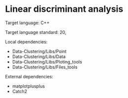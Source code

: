 # Linear discriminant analysis

Target language: C++

Target language standard: 20,

Local dependencies:
<ul>
<li>Data-Clustering/Libs/Point</li>
<li>Data-Clustering/Libs/Data</li>
<li>Data-Clustering/Libs/Ploting_tools</li>
<li>Data-Clustering/Libs/Files_tools</li>
</ul>

External dependencies:
<ul>
  <li>matplotplusplus</li>
  <li>Catch2</li>
</ul>